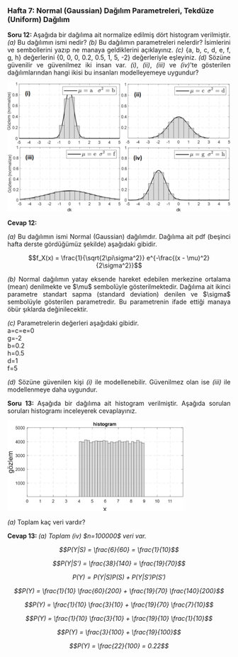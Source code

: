 <h3>Hafta 7: Normal (Gaussian) Dağılım Parametreleri, Tekdüze (Uniform) Dağılım</h3>

<p align="justify"><b>Soru 12: </b>Aşağıda bir dağılıma ait normalize edilmiş dört histogram verilmiştir. <i>(a)</i> Bu dağılımın ismi nedir? <i>(b)</i> Bu dağılımın parametreleri nelerdir? İsimlerini ve sembollerini yazıp ne manaya geldiklerini açıklayınız. <i>(c)</i> {a, b, c, d, e, f, g, h} değerlerini {0, 0, 0, 0.2, 0.5, 1, 5, -2} değerleriyle eşleyiniz. <i>(d)</i> Sözüne güvenilir ve güvenilmez iki insan var. <i>(i)</i>, <i>(ii)</i>, <i>(iii)</i> ve <i>(iv)</i>'te gösterilen dağılımlarından hangi ikisi bu insanları modelleyemeye uygundur?</p>

<img src="../../image/normal_distribution_parameters.png" alt="normal dağılım parametreleri" width="600" height=auto>

<p align="justify"><b>Cevap 12:</p>
<p align="justify"></b><i>(a)</i> Bu dağılımın ismi Normal (Gaussian) dağılımdır. Dağılıma ait pdf (beşinci hafta derste gördüğümüz şekilde) aşağıdaki gibidir.</p>

$$f_X(x) = \frac{1}{\sqrt{2\pi\sigma^2}} e^{-\frac{(x - \mu)^2}{2\sigma^2}}$$

<p align="justify"><i>(b)</i> Normal dağılımın yatay eksende hareket edebilen merkezine ortalama (mean) denilmekte ve $\mu$ sembolüyle gösterilmektedir. Dağılıma ait ikinci parametre standart sapma (standard deviation) denilen ve $\sigma$ sembolüyle gösterilen parametredir. Bu parametrenin ifade ettiği manaya öbür şıklarda değinilecektir.</p>

<p align="justify"><i>(c)</i> Parametrelerin değerleri aşağıdaki gibidir.<br>a=c=e=0<br>g=-2<br>b=0.2<br>h=0.5<br>d=1<br>f=5</p>

<p align="justify"><i>(d)</i> Sözüne güvenilen kişi <i>(i)</i> ile modellenebilir. Güvenilmez olan ise <i>(iii)</i> ile modellenmeye daha uygundur.</p>

<p align="justify"><b>Soru 13: </b>Aşağıda bir dağılıma ait histogram verilmiştir. Aşağıda sorulan soruları histogramı inceleyerek cevaplayınız.</p>

<img src="../../image/uniform-distribution.png" alt="örnek bir tekdüze dağılım" width=400 height=auto>

<p align="justify"><i>(a)</i> Toplam kaç veri vardır?</p>


<p align="justify"><b>Cevap 13: </b><i>(a) Toplam <i>(iv)</i> $n=100000$ veri var.</p>


$$P(Y|S) = \frac{6}{60} = \frac{1}{10}$$

$$P(Y|S') = \frac{38}{140} = \frac{19}{70}$$

$$P(Y) = P(Y|S)P(S) + P(Y|S')P(S')$$

$$P(Y) = \frac{1}{10} \frac{60}{200} + \frac{19}{70} \frac{140}{200}$$

$$P(Y) = \frac{1}{10} \frac{3}{10} + \frac{19}{70} \frac{7}{10}$$

$$P(Y) = \frac{1}{10} \frac{3}{10} + \frac{19}{10} \frac{1}{10}$$

$$P(Y) = \frac{3}{100} + \frac{19}{100}$$

$$P(Y) = \frac{22}{100} = 0.22$$
